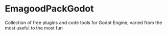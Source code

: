 # EmagoodPackGodot
 Collection of free plugins and code tools for Godot Engine, varied from the most useful to the most fun

